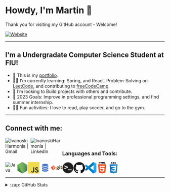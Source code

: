 # Howdy, I'm Martin 👋

Thank you for visiting my GitHub account - Welcome!

[![Website](https://img.shields.io/website?label=Portfolio&style=for-the-badge&url=https%3A%2F%2Fcodestackr.com)](https://ivanoskiharmonia.github.io/MartinIvanoski-Portfolio/)

--- 

## I'm a Undergradate Computer Science Student at FIU!

- 🔭 This is my [portfolio][website].
- 👨‍💻 I’m currently learning: Spring, and React. Problem-Solving on [LeetCode][leetcode], and contributing to [freeCodeCamp][ffc].
- 👯 I’m looking to Build projects with others and contribute.
- 🥅 2023 Goals: Improve in professional programming settings, and find summer internship.
- 🏃‍♂️ Fun activities: I love to read, play soccer, and go to the gym.

---

## Connect with me:

[<img align="left" alt="IvanoskiHarmonia | Gmail" width="80px" src="https://img.shields.io/badge/Gmail-D14836?style=for-the-badge&logo=gmail&logoColor=white" />][gmail]
[<img align="left" alt="IvanoskiHarmonia | LinkedIn" width="100px" src="https://img.shields.io/badge/LinkedIn-0077B5?style=for-the-badge&logo=linkedin&logoColor=white" />][linkedin]

<br />


### Languages and Tools:

<img align="left" alt="Java" width="36px" src="https://brandslogos.com/wp-content/uploads/images/large/java-logo-1.png" /> 
<img align="left" alt="Node.js" width="36px" src="https://raw.githubusercontent.com/github/explore/80688e429a7d4ef2fca1e82350fe8e3517d3494d/topics/nodejs/nodejs.png" />
<img align="left" alt="JavaScript" width="36px" src="https://raw.githubusercontent.com/github/explore/80688e429a7d4ef2fca1e82350fe8e3517d3494d/topics/javascript/javascript.png" />
<img align="left" alt="SQL" width="36px" src="https://raw.githubusercontent.com/github/explore/80688e429a7d4ef2fca1e82350fe8e3517d3494d/topics/sql/sql.png" />
<img align="left" alt="Git" width="36px" src="https://raw.githubusercontent.com/github/explore/80688e429a7d4ef2fca1e82350fe8e3517d3494d/topics/git/git.png" />
<img align="left" alt="Terminal" width="36px" src="https://raw.githubusercontent.com/github/explore/80688e429a7d4ef2fca1e82350fe8e3517d3494d/topics/terminal/terminal.png" />
<img align="left" alt="GitHub" width="36px" src="https://raw.githubusercontent.com/github/explore/78df643247d429f6cc873026c0622819ad797942/topics/github/github.png" />
<img align="left" alt="Visual Studio Code" width="36px" src="https://raw.githubusercontent.com/github/explore/80688e429a7d4ef2fca1e82350fe8e3517d3494d/topics/visual-studio-code/visual-studio-code.png" />
<img align="left" alt="HTML5" width="36px" src="https://raw.githubusercontent.com/github/explore/80688e429a7d4ef2fca1e82350fe8e3517d3494d/topics/html/html.png" />
<img align="left" alt="CSS3" width="36px" src="https://raw.githubusercontent.com/github/explore/80688e429a7d4ef2fca1e82350fe8e3517d3494d/topics/css/css.png" />

<br />
<br />

---

<details>
  <summary>:zap: GitHub Stats</summary>

  [![Martin's GitHub stats](https://github-readme-stats.vercel.app/api?username=ivanoskiharmonia)](https://github.com/ivanoskiHarmonia/github-readme-stats)

</details>

[website]: https://ivanoskiharmonia.github.io/MartinIvanoski-Portfolio/
[linkedin]: https://www.linkedin.com/in/martin-ivanoski-385843195/
[twitter]: https://twitter.com/Martin_Ivanoski
[gmail]: mailto:macohiho@gmail.com
[100DaysOfCode]: https://100daysofcode.com/
[adorned]: https://github.com/IvanoskiHarmonia/Adorned
[ffc]: https://github.com/freeCodeCamp/freeCodeCamp
[leetcode]: https://leetcode.com/problemset/all/
